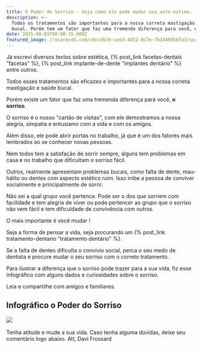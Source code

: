 ```yaml
---
title: O Poder do Sorriso - Veja como ele pode mudar sua auto-estima.
description: >-
  Todos os tratamentos são importantes para a nossa correta mastigação e saúde
  bucal. Porém tem um fator que faz uma tremenda diferença para você, o sorriso.
date: 2015-08-03T08:00:35.000Z
featured_image: //ucarecdn.com/c0ccdb7e-cee3-4d12-8c7e-7b2446856fa3/sorriso.jpg
---
```


Já escrevi diversos textos sobre estética, {% post_link facetas-dentais "facetas" %}, {% post_link implante-de-dente "implantes dentário" %} entre outros. 

Todos esses tratamentos são eficazes e importantes para a nossa correta mastigação e saúde bucal. 

Porém existe um fator que faz uma tremenda diferença para você, **o sorriso**. 

O sorriso é o nosso "cartão de visitas", com ele demostramos a nossa alegria, simpatia e entusiamo com a vida e com os amigos. 

Além disso, ele pode abrir portas no trabalho, já que é um dos fatores mais lembrados ao se conhecer novas pessoas. 

Nem todos tem a satisfação de sorrir sempre, alguns tem problemas em casa e no trabalho que dificultam o sorriso fácil. 

Outros, realmente apresentam problemas bucais, como falta de dente, mau-hálito ou dentes com aspecto estético ruim. Isso inibe a pessoa de conviver socialmente e principalmente de sorrir. 

Não sei a qual grupo você pertence. Pode ser o dos que sorriem com facilidade e tem alegria de viver ou pode pertencer ao grupo que o sorriso não vem fácil e tem dificuldade de convivência com outros.

O mais importante é você mudar ! 

Seja a forma de pensar a vida, seja procurando um {% post_link tratamento-dentario "tratamento dentário" %}. 

Se a falta de dentes dificulta o convívio social, perca o seu medo de dentista e procure mudar o seu sorriso com o correto tratamento. 

Para ilustrar a diferença que o sorriso pode trazer para a sua vida, fiz esse infográfico com alguns dados e curiosidades sobre o sorriso. 

Leia e compartilhe com amigos e familiares.

Infográfico o Poder do Sorriso
------------------------------

![](//ucarecdn.com/6116e09d-a73b-46c9-8259-be6f938bbb56/O-poder-do-sorriso.-1.jpeg)   

Tenha atitude e mude a sua vida. Caso tenha alguma dúvidas, deixe seu comentário logo abaixo. Att, Davi Frossard
